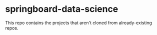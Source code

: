 # springboard-data-science

This repo contains the projects that aren't cloned from already-existing repos.